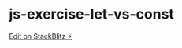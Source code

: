 # js-exercise-let-vs-const

[Edit on StackBlitz ⚡️](https://stackblitz.com/edit/js-exercise-let-vs-const)